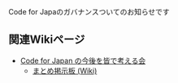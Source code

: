 Code for Japaのガバナンスついてのお知らせです


関連Wikiページ
---------
* [Code for Japan の今後を皆で考える会](https://github.com/codeforjapan/governance/wiki/Code-for-Japan-%E3%81%AE%E4%BB%8A%E5%BE%8C%E3%82%92%E7%9A%86%E3%81%A7%E8%80%83%E3%81%88%E3%82%8B%E4%BC%9A)
  - [まとめ掲示板 (Wiki)](https://github.com/codeforjapan/governance/wiki/Code-for-Japan-%E3%81%AE%E4%BB%8A%E5%BE%8C%E3%82%92%E7%9A%86%E3%81%A7%E8%80%83%E3%81%88%E3%82%8B%E4%BC%9A---%E3%81%BE%E3%81%A8%E3%82%81%E6%8E%B2%E7%A4%BA%E6%9D%BF-(Wiki))
